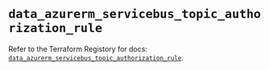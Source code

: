 # `data_azurerm_servicebus_topic_authorization_rule`

Refer to the Terraform Registory for docs: [`data_azurerm_servicebus_topic_authorization_rule`](https://www.terraform.io/docs/providers/azurerm/d/servicebus_topic_authorization_rule).

